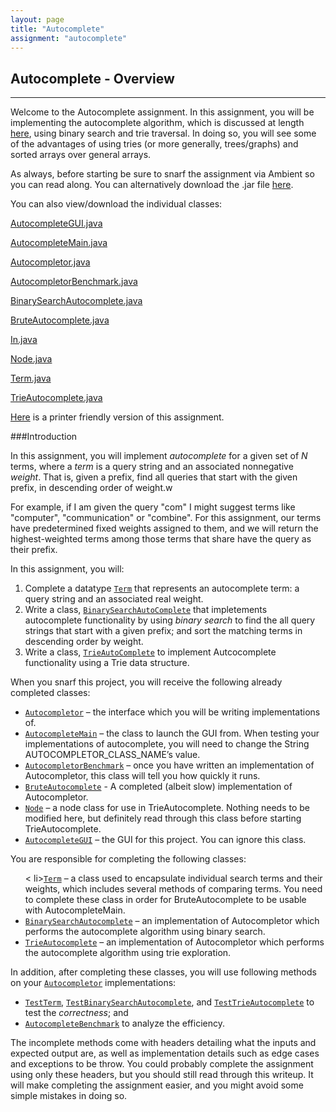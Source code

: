 ```yaml
---
layout: page
title: "Autocomplete"
assignment: "autocomplete"
---
```


## Autocomplete - Overview
---

Welcome to the Autocomplete assignment. In this assignment, you will be implementing the autocomplete algorithm, which is discussed at length [here](/autocomplete/1-autocomplete-algorithm.html), using binary search and trie traversal. In doing so, you will see some of the advantages of using tries (or more generally, trees/graphs) and sorted arrays over general arrays.

As always, before starting be sure to snarf the assignment via Ambient so you can read along. You can alternatively download the .jar file [here](/autocomplete/src/Autocomplete.jar).

You can also view/download the individual classes:

[AutocompleteGUI.java](/autocomplete/code/AutocompleteGUI.html)

[AutocompleteMain.java](/autocomplete/code/AutocompleteMain.html)

[Autocompletor.java](/autocomplete/code/Autocompletor.html)

[AutocompletorBenchmark.java](/autocomplete/code/AutocompletorBenchmark.html)

[BinarySearchAutocomplete.java](/autocomplete/code/BinarySearchAutocomplete.html)

[BruteAutocomplete.java](/autocomplete/code/BruteAutocomplete.html)

[In.java](/autocomplete/code/In.html)

[Node.java](/autocomplete/code/Node.html)

[Term.java](/autocomplete/code/Term.html)

[TrieAutocomplete.java](/autocomplete/code/TrieAutocomplete.html)

[Here](/autocomplete/printer-friendly.html) is a printer friendly version of this assignment.

###Introduction

In this assignment, you will implement <em>autocomplete</em> for a given set of <i>N</i>
terms, where a <em>term</em> is a query string and an associated nonnegative
<em>weight</em>. That is, given a prefix, find all queries that start with the given
prefix, in descending order of weight.w

For example, if I am given the query "com" I might suggest terms like
"computer", "communication" or "combine". For this assignment, our terms
have predetermined fixed weights assigned to them, and we will return the
highest-weighted terms among those terms that share have the query as their
prefix.

In this assignment, you will:

<ol>
<li> Complete a datatype <code><a href="code/Term.html">Term</a></code> that represents an autocomplete
term: a query string and an associated real weight.
<li> Write a class, <code><a
href="code/BinarySearchAutoComplete.html">BinarySearchAutoComplete</a></code>
that impletements autocomplete
functionality  by using <em>binary search</em>
to find the all query strings that start with a given prefix; and sort the
matching terms in descending order by weight. 
<li> Write a class, <code><a
href="code/TrieAutoComplete.html">TrieAutoComplete</a></code> to implement
Autcocomplete functionality using a Trie data structure.
</ol>

When you snarf this project, you will receive the following already completed classes:

<ul>
<li><code><a href="code/Autocompletor.html">Autocompletor</a></code> – the interface which you will be writing implementations of.</li>
<li><code><a href="code/AutocompleteMain.html">AutocompleteMain</a></code> – the class to launch the GUI from. When testing your implementations of autocomplete, you will need to change the String AUTOCOMPLETOR_CLASS_NAME’s value.</li>
<li><code><a href="code/AutocompletorBenchmark.html">AutocompletorBenchmark</a></code> – once you have written an implementation of Autocompletor, this class will tell you how quickly it runs.</li>
<li><code><a href="code/BruteAutocomplete.html">BruteAutocomplete</a></code> - A completed (albeit slow) implementation of Autocompletor. </li>
<li><code><a href="code/Node.html">Node</a></code> – a node class for use in TrieAutocomplete. Nothing needs to be modified here, but definitely read through this class before starting TrieAutocomplete.</li>
<li><code><a href="code/AutocompleteGUI.html">AutocompleteGUI</a></code> –
the GUI for this project. You can ignore this class.</li>
</ul>

You are responsible for completing the following classes:

<ul><
li><code><a href="code/Term.html">Term</a></code> – a class used to encapsulate individual search terms and their weights, which includes several methods of comparing terms. You need to complete these class in order for BruteAutocomplete to be usable with AutocompleteMain.</li>
<li><code><a href="code/BinarySearchAutocomplete.html">BinarySearchAutocomplete</a></code> – an implementation of Autocompletor which performs the autocomplete algorithm using binary search.</li>
<li><code><a href="code/TrieAutocomplete.html">TrieAutocomplete</a></code> – an implementation of Autocompletor which performs the autocomplete algorithm using trie exploration.</li></ul>
</ul>

In addition, after completing these classes, you will use following methods
on your <code><a href="code/Autocompletor.html">Autocompletor</a></code> implementations:

<ul>
<li> <code><a href="code/TestTerm.html">TestTerm</a></code>,
<code><a
href="code/TestBinarySearchAutocomplete.html">TestBinarySearchAutocomplete</a></code>,
and <code><a href="code/TestTrieAutocomplete.html">TestTrieAutocomplete</a></code> to test the
<em>correctness</em>; and 
<li> <code><a href="code/AutocompleteBenchmark.html">AutocompleteBenchmark</a></code> to analyze the efficiency.
</ul>

The incomplete methods come with headers detailing what the inputs and
expected output are, as well as implementation details such as edge cases
and exceptions to be throw. You could probably complete the assignment
using only these headers, but you should still read through this
writeup. It will make completing the assignment easier, and you might avoid
some simple mistakes in doing so.

